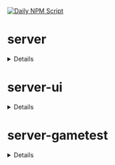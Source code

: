 [![Daily NPM Script](https://github.com/WavePlayz/minecraft-npms-auto/actions/workflows/fetch.yml/badge.svg)](https://github.com/WavePlayz/minecraft-npms-auto/actions/workflows/fetch.yml)
# server
<details>

stable
```
1.16.0
```

stable exp
```
1.17.0-beta.1.21.51-stable
```

preview
```
1.18.0-rc.1.21.70-preview.21
```

preview exp
```
2.0.0-beta.1.21.70-preview.21
```
</details>

# server-ui
<details>

stable
```
1.3.0
```

stable exp
```
1.4.0-beta.1.21.51-stable
```

preview
```
1.3.0-rc.1.21.40-preview.21
```

preview exp
```
2.0.0-beta.1.21.70-preview.21
```
</details>

# server-gametest
<details>

stable
```
0.1.0
```

stable exp
```
1.0.0-beta.1.21.51-stable
```

preview
```
0.1.0-rc.1.21.40-preview.20
```

preview exp
```
1.0.0-beta.1.21.70-preview.21
```
</details>

